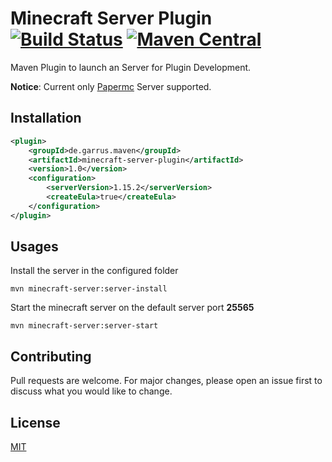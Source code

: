 # Minecraft Server Plugin [![Build Status](https://travis-ci.com/MEGarrusVakarian/minecraft-server-plugin.svg?branch=master)](https://travis-ci.com/MEGarrusVakarian/minecraft-server-plugin) [![Maven Central](https://img.shields.io/maven-central/v/de.garrus.maven/minecraft-server-plugin.svg?label=Maven%20Central)](https://search.maven.org/search?q=g:%22de.garrus.maven%22%20AND%20a:%22minecraft-server-plugin%22)

Maven Plugin to launch an Server for Plugin Development.

__Notice__: Current only [Papermc](http://papermc.io) Server supported.
## Installation

```xml
<plugin>
    <groupId>de.garrus.maven</groupId>
    <artifactId>minecraft-server-plugin</artifactId>
    <version>1.0</version>
    <configuration>
        <serverVersion>1.15.2</serverVersion>
        <createEula>true</createEula>
    </configuration>
</plugin>
```

## Usages

Install the server in the configured folder 
````shell script
mvn minecraft-server:server-install
````

Start the minecraft server on the default  server port __25565__

````shell script
mvn minecraft-server:server-start
````

## Contributing
Pull requests are welcome. For major changes, please open an issue first to discuss what you would like to change.

## License
[MIT](https://choosealicense.com/licenses/mit/)

